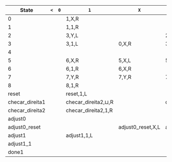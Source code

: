 | State            | `<` | `0` | `1`           | `X`           | `Y`           | `A`           | `B` | `C` | `D` | `E` | `F` | `G` | `⊔`           |
|------------------|-----|-----|---------------|---------------|---------------|---------------|-----|-----|-----|-----|-----|-----|---------------|
| 0                |     |     | 1,X,R         |               |               |               |     |     |     |     |     |     | checar_direita1,⊔,R |
| 1                |     |     | 1,1,R         |               |               |               |     |     |     |     |     |     | 2,⊔,R         |
| 2                |     |     | 3,Y,L         |               | 2,Y,R         |               |     |     |     |     |     |     | 4,⊔,R         |
| 3                |     |     | 3,1,L         | 0,X,R         | 3,Y,L         |               |     |     |     |     |     |     | 3,⊔,L         |
| 4                |     |     |               |               |               |               |     |     |     |     |     |     | 5,1,L         |
| 5                |     |     | 6,X,R         | 5,X,L         | 5,Y,L         | done1,G,R     |     |     |     |     |     |     | 5,⊔,L         |
| 6                |     |     | 6,1,R         | 6,X,R         |               |               |     |     |     |     |     |     | 7,⊔,R         |
| 7                |     |     | 7,Y,R         | 7,Y,R         | 7,Y,R         |               |     |     |     |     |     |     | 8,⊔,R         |
| 8                |     |     | 8,1,R         |               |               |               |     |     |     |     |     |     | reset,1,L     |
| reset            |     |     | reset,1,L     |               |               |               |     |     |     |     |     |     | 5,⊔,L         |
| checar_direita1  |     |     | checar_direita2,⊔,R |               | checar_direita1,Y,R |               |     |     |     |     |     |     | adjust0,⊔,R     |
| checar_direita2  |     |     | checar_direita2,1,R |               |               |               |     |     |     |     |     |     | adjust1,1,L     |
| adjust0          |     |     |               |               |               |               |     |     |     |     |     |     | adjust0_reset,0,L |
| adjust0_reset    |     |     |               | adjust0_reset,X,L | adjust0_reset,Y,L | done1,G,R     |     |     |     |     |     |     | adjust0_reset,⊔,L |
| adjust1          |     |     | adjust1,1,L   |               |               |               |     |     |     |     |     |     | adjust1_1,⊔,R |
| adjust1_1        |     |     |               |               |               |               |     |     |     |     |     |     |               |
| done1            |     |     |               |               |               |               |     |     |     |     |     |     |               |
